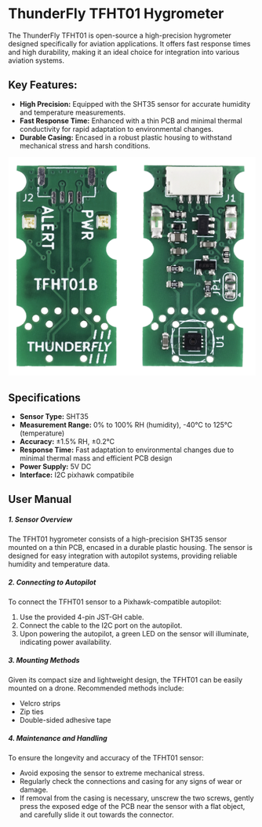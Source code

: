 
# ThunderFly TFHT01 Hygrometer

The ThunderFly TFHT01 is open-source a high-precision hygrometer designed specifically for aviation applications. It offers fast response times and high durability, making it an ideal choice for integration into various aviation systems.

## Key Features:
- **High Precision:** Equipped with the SHT35 sensor for accurate humidity and temperature measurements.
- **Fast Response Time:** Enhanced with a thin PCB and minimal thermal conductivity for rapid adaptation to environmental changes.
- **Durable Casing:** Encased in a robust plastic housing to withstand mechanical stress and harsh conditions.

![TFHT01 PCB board](/assets/hardware/sensors/TFHT/tfht01B_small.png)

## Specifications

- **Sensor Type:** SHT35
- **Measurement Range:** 0% to 100% RH (humidity), -40°C to 125°C (temperature)
- **Accuracy:** ±1.5% RH, ±0.2°C
- **Response Time:** Fast adaptation to environmental changes due to minimal thermal mass and efficient PCB design
- **Power Supply:** 5V DC
- **Interface:** I2C pixhawk compatibile

## User Manual

##### 1. Sensor Overview

The TFHT01 hygrometer consists of a high-precision SHT35 sensor mounted on a thin PCB, encased in a durable plastic housing. The sensor is designed for easy integration with autopilot systems, providing reliable humidity and temperature data.

##### 2. Connecting to Autopilot

To connect the TFHT01 sensor to a Pixhawk-compatible autopilot:
1. Use the provided 4-pin JST-GH cable.
2. Connect the cable to the I2C port on the autopilot.
3. Upon powering the autopilot, a green LED on the sensor will illuminate, indicating power availability.

##### 3. Mounting Methods

Given its compact size and lightweight design, the TFHT01 can be easily mounted on a drone. Recommended methods include:
- Velcro strips
- Zip ties
- Double-sided adhesive tape

##### 4. Maintenance and Handling

To ensure the longevity and accuracy of the TFHT01 sensor:
- Avoid exposing the sensor to extreme mechanical stress.
- Regularly check the connections and casing for any signs of wear or damage.
- If removal from the casing is necessary, unscrew the two screws, gently press the exposed edge of the PCB near the sensor with a flat object, and carefully slide it out towards the connector.

